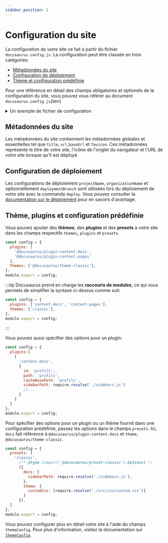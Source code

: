 ```yaml
---
sidebar_position: 2
---
```


 # Configuration du site

 La configuration de votre site ce fait à partir du fichier `docusaurus.config.js`. La configuration peut être classée en trois catégories:

 - [Métadonnées du site](configuration.md/#métadonnées-du-site)
 - [Configuration de déploiement](configuration.md/#configuration-de-déploiement)
 - [Thème et configuration prédéfinie](configuration.md/#thème-plugins-et-configuration-prédéfinie)

Pour une référence en détail des champs obligatoires et optionels de la configuration du site, vous pouvez vous référer au document `docusaurus.config.js`(lien)

<details>
<summary>Un exemple de fichier de configuration</summary>
Par défault le fichier de configuration aura l'air de ceci:

```js title="docusaurus.config.js"
const lightCodeTheme = require('prism-react-renderer/themes/github');
const darkCodeTheme = require('prism-react-renderer/themes/dracula');

/** @type {import('@docusaurus/types').Config} */
const config = {
  title: 'Titre',
  tagline: 'tagline',
  url: 'http://exemple.com/',
  baseUrl: '/',
  onBrokenLinks: 'throw',
  onBrokenMarkdownLinks: 'warn',
  favicon: 'img/favicon.ico',

  organizationName: 'Organization XYZ', // Usually your GitHub org/user name.
  projectName: 'projet-xyz', // Usually your repo name.

  i18n: {
    defaultLocale: 'fr',
    locales: ['fr'],
  },

  presets: [
    [
      'classic',
      /** @type {import('@docusaurus/preset-classic').Options} */
      ({
        docs: {
            sidebarPath: require.resolve('./sidebars.js'),
        },
        blog: false, // mode documents-seulement
      }),
    ],
  ],

  plugins: [
    'content-docs'
  ],
  
  themeConfig:
    /** @type {import('@docusaurus/preset-classic').ThemeConfig} */
    ({
      docs: {
        sidebar: {
          hideable: true,
          autoCollapseCategories: true
        },
      },
      navbar: {
        title: 'Accueil',
        logo: {
          alt: 'My Site Logo',
          src: 'img/logo_light.png',
        },
        items: [
          {
            type: 'doc',
            docId: 'intro',
            position: 'right',
            label: 'Item 1'
          },
        ],
      },
      prism: {
        theme: lightCodeTheme,
        darkTheme: darkCodeTheme,
      },
      footer: {
        style: 'dark',
        copyright: `Copyright © ${new Date().getFullYear()} Équipe Interface Client (IC)`,
      },
    }),
};

module.exports = config;
```
</details>

## Métadonnées du site

Les métadonnées du site contiennent les métadonnées globales et essentielles tel que `title`, `url`,`baseUrl` et `favicon`. Ces métadonnées représente le titre de votre site, l'icône de l'onglet du navigateur et l'URL de votre site lorsque qu'il est déployé

## Configuration de déploiement

Les configurations de déploiement `projectName`, `organizationName` et optionnellement `deploymentBranch` sont utilisées lors du déploiement de votre site avec la commande `deploy`. Vous pouvez consulter la [documentation sur le déploiement](../deploy/deploy.md) pour en savoirs d'avantage.

## Thème, plugins et configuration prédéfinie

Vous pouvez ajouter des **thèmes**, des **plugins** et des **presets** à votre site dans les champs respectifs `themes`, `plugins` et `presets`. 

```js title="docusaurus.config.js"
const config = {
  plugins: [
    '@docusaurus/plugin-content-docs',
    '@docusaurus/plugin-content-pages'
  ],
  themes: ['@docusaurus/theme-classic'],
};
module.export = config;
```

:::tip
Docusaurus prend en charge les **raccouris de modules**, ce qui vous permets de simplifier la syntaxe ci-dessus comme suit:

```js title="docusaurus.config.js"
const config = {
  plugins: ['content-docs', 'content-pages'],
  themes: ['classic'],
};
module.export = config;
```
:::

Vous pouvez aussi spécifier des options pour un plugin:

```js title="docusaurus.config.js"
const config = {
  plugins:[
    [
      'content-docs',
      {
        id: 'profils',
        path: 'profils',
        routeBasePath: 'profils',
        sidebarPath: require.resolve('./sidebars.js')
        //...
      }
    ]
  ]
};
module.export = config;
```

Pour spécifier des options pour un plugin ou un thème fournit dans une configuration prédéfinie, passez les options dans le champs `presets`. Ici, `docs` fait référence à `@docusaurus/plugin-content-docs` et `theme`, `@docusaurus/theme-classic`.

```js title="docusaurus.config.js"
const config = {
  presets: [
    'classic',
      /** @type {import('@docusaurus/preset-classic').Options} */
      ({
        docs: {
          sidebarPath: require.resolve('./sidebars.js'),
        },
        theme: {
          customCss: [require.resolve('./src/css/custom.css')]
        }
      }),
  ]
};
module.export = config;
```

Vous pouvez configurer plus en détail votre site à l'aide du champs `themeConfig`. Pour plus d'information, visitez la documentation sur [`themeConfig`](./themeConfig.md).